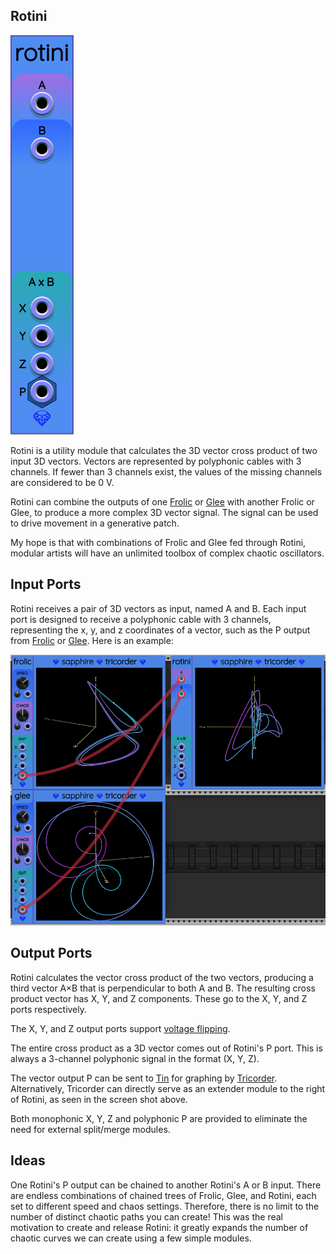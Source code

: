 ## Rotini

![Rotini](images/rotini.png)

Rotini is a utility module that calculates the 3D vector cross product
of two input 3D vectors. Vectors are represented by polyphonic cables with 3 channels.
If fewer than 3 channels exist, the values of the missing channels are considered to be 0&nbsp;V.

Rotini can combine the outputs of one [Frolic](Frolic.md) or [Glee](Glee.md) with another Frolic or Glee, to produce a more complex 3D vector signal. The signal can be used to drive movement in a generative patch.

My hope is that with combinations of Frolic and Glee fed through Rotini, modular artists
will have an unlimited toolbox of complex chaotic oscillators.

## Input Ports

Rotini receives a pair of 3D vectors as input, named A and B.
Each input port is designed to receive a polyphonic cable with 3 channels,
representing the x, y, and z coordinates of a vector, such as the P output
from [Frolic](Frolic.md) or [Glee](Glee.md). Here is an example:

![Rotini Example](images/rotini_example.png)

## Output Ports

Rotini calculates the vector cross product of the two vectors, producing a third vector A&times;B that is perpendicular to both A and B. The resulting cross product vector has X, Y, and Z components. These go to the X, Y, and Z ports respectively.

The X, Y, and Z output ports support [voltage flipping](VoltageFlipping.md).

The entire cross product as a 3D vector comes out of Rotini's P port. This is always a 3-channel polyphonic signal in the format (X, Y, Z).

The vector output P can be sent to [Tin](Tin.md) for graphing by [Tricorder](Tricorder.md).
Alternatively, Tricorder can directly serve as an extender module to the right of Rotini,
as seen in the screen shot above.

Both monophonic X, Y, Z and polyphonic P are provided to eliminate the need for external split/merge modules.

## Ideas

One Rotini's P output can be chained to another Rotini's A or B input. There are endless combinations of chained trees of Frolic, Glee, and Rotini, each set to different speed and chaos settings.
Therefore, there is no limit to the number of distinct chaotic paths you can create!
This was the real motivation to create and release Rotini: it greatly expands the number of chaotic curves we can create using a few simple modules.
